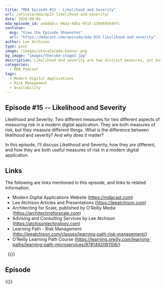 ```yaml
---
title: "MDA Episode #15 - Likelihood and Severity"
url: /atscale/mda/ep15-likelihood-and-severity/
date: 2020-09-02
mda_episode_id: aeb8bbcc-96a3-405a-9515-1304695849fc
continue:
  msg: "View the Episode Shownotes"
  url: "https://mdacast.com/episode/mda-015-likelihood-and-severity"
author: Lee Atchison
type: post
image: /images/atscale/mda-banner.png
bg_image: "images/thecube-stage3.jpg"
description: Likelihood and severity are two distinct measures, yet both are critical in evaluating risk in a modern digital application.
categories:
  - MDA Podcast
tags:
  - Modern Digital Applications
  - Risk Management
  - Availability
---
```


## Episode #15 -- Likelihood and Severity

Likelihood and Severity. Two different measures for two different aspects of measuring risk in a modern digital application.
They are both measures of risk, but they measure different things. What is the difference between likelihood and severity? And why does it matter?

In this episode, I’ll discuss Likelihood and Severity, how they are different, and how they are both useful measures of risk in a modern digital application.


## Links

The following are links mentioned in this episode, and links to related information:

* Modern Digital Applications Website (https://mdacast.com)
* Lee Atchison Articles and Presentations (https://leeatchison.com)
* Architecting for Scale, published by O’Reilly Media (https://architectingforscale.com)
* Advising and Consulting Services by Lee Atchison (https://atchisontechnology.com)
* Learning Path - Risk Management (http://leeatchison.com/classes/learning-path-risk-management/)
* O’Reilly Learning Path Course (https://learning.oreilly.com/learning-paths/learning-path-microservices/9781492061106/)

&nbsp;
{{<mdasubscribe>}}

## Episode

{{<captivate>}}

